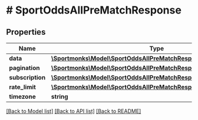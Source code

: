 # # SportOddsAllPreMatchResponse

## Properties

Name | Type | Description | Notes
------------ | ------------- | ------------- | -------------
**data** | [**\Sportmonks\Model\SportOddsAllPreMatchResponseDataInner[]**](SportOddsAllPreMatchResponseDataInner.md) |  | [optional]
**pagination** | [**\Sportmonks\Model\SportOddsAllPreMatchResponsePagination**](SportOddsAllPreMatchResponsePagination.md) |  | [optional]
**subscription** | [**\Sportmonks\Model\SportOddsAllPreMatchResponseSubscriptionInner[]**](SportOddsAllPreMatchResponseSubscriptionInner.md) |  | [optional]
**rate_limit** | [**\Sportmonks\Model\SportOddsAllPreMatchResponseRateLimit**](SportOddsAllPreMatchResponseRateLimit.md) |  | [optional]
**timezone** | **string** |  | [optional]

[[Back to Model list]](../../README.md#models) [[Back to API list]](../../README.md#endpoints) [[Back to README]](../../README.md)
